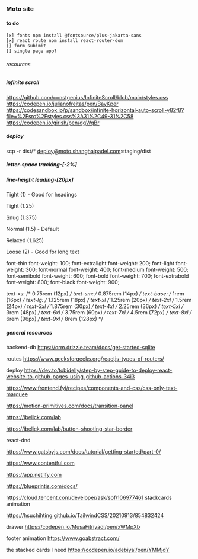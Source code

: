 ### Moto site

#### to do
	[x] fonts npm install @fontsource/plus-jakarta-sans
	[x] react route npm install react-router-dom 
	[] form subimit
	[] single page app?


###### resources




##### infinite scroll
https://github.com/constgenius/InfiniteScroll/blob/main/styles.css
https://codepen.io/julianofreitas/pen/BayKper
https://codesandbox.io/p/sandbox/infinite-horizontal-auto-scroll-y82f8?file=%2Fsrc%2Fstyles.css%3A31%2C49-31%2C58
https://codepen.io/girish/pen/dgWqBr

##### deploy
scp -r dist/* deploy@moto.shanghaipadel.com:staging/dist


##### letter-space tracking-[-2%]
##### line-height leading-[20px]

<p class="leading-none">Tight (1) - Good for headings</p>
<p class="leading-tight">Tight (1.25)</p>
<p class="leading-snug">Snug (1.375)</p>
<p class="leading-normal">Normal (1.5) - Default</p>
<p class="leading-relaxed">Relaxed (1.625)</p>
<p class="leading-loose">Loose (2) - Good for long text</p>

font-thin       font-weight: 100;
font-extralight font-weight: 200;
font-light      font-weight: 300;
font-normal     font-weight: 400;
font-medium     font-weight: 500;
font-semibold   font-weight: 600;
font-bold       font-weight: 700;
font-extrabold  font-weight: 800;
font-black      font-weight: 900;

text-xs:   /* 0.75rem (12px) */ 
text-sm:   /* 0.875rem (14px) */ 
text-base: /* 1rem (16px) */ 
text-lg:   /* 1.125rem (18px) */
text-xl    /* 1.25rem (20px) */ 
text-2xl   /* 1.5rem (24px) */ 
text-3xl   /* 1.875rem (30px) */ 
text-4xl   /* 2.25rem (36px) */ 
text-5xl   /* 3rem (48px) */ 
text-6xl   /* 3.75rem (60px) */ 
text-7xl   /* 4.5rem (72px) */ 
text-8xl   /* 6rem (96px) */
text-9xl   /* 8rem (128px) */


##### general resources

backend-db https://orm.drizzle.team/docs/get-started-sqlite

routes https://www.geeksforgeeks.org/reactjs-types-of-routers/

deploy https://dev.to/tobidelly/step-by-step-guide-to-deploy-react-website-to-github-pages-using-github-actions-34i3

https://www.frontend.fyi/recipes/components-and-css/css-only-text-marquee

https://motion-primitives.com/docs/transition-panel

https://ibelick.com/lab

https://ibelick.com/lab/button-shooting-star-border

react-dnd

https://www.gatsbyjs.com/docs/tutorial/getting-started/part-0/

https://www.contentful.com

https://app.netlify.com

https://blueprintjs.com/docs/


https://cloud.tencent.com/developer/ask/sof/106977461 stackcards animation

https://hsuchihting.github.io/TailwindCSS/20210913/854832424


drawer https://codepen.io/MusaFitriyadi/pen/xWMpXb

footer animation https://www.goabstract.com/


the stacked cards I need https://codepen.io/adebiyal/pen/YMMjdY